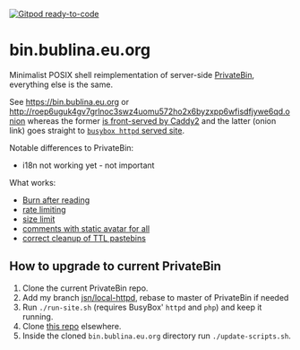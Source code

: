 [![Gitpod ready-to-code](https://img.shields.io/badge/Gitpod-ready--to--code-blue?logo=gitpod)](https://gitpod.io/#https://github.com/jsarenik/bin.bublina.eu.org)

# bin.bublina.eu.org
Minimalist POSIX shell reimplementation of
server-side [PrivateBin](https://privatebin.info/),
everything else is the same.

See https://bin.bublina.eu.org
or http://roep6uguk4gv7grlnoc3swz4uomu572ho2x6byzxpp6wfisdfjywe6qd.onion
whereas the former [is front-served by Caddy2](contrib/Caddyfile)
and the latter (onion link) goes straight to
[`busybox httpd` served site](contrib/run).

Notable differences to PrivateBin:

  - i18n not working yet - not important

What works:

  - [Burn after reading](public/cgi-bin/aGETp.sh#L31)
  - [rate limiting](public/cgi-bin/aPOST.sh#L14)
  - [size limit](public/cgi-bin/aPOST.sh#L26-L35)
  - [comments with static avatar for all](public/cgi-bin/aPOST.sh#L38-L50)
  - [correct cleanup of TTL pastebins](contrib/cleanup.sh)

## How to upgrade to current PrivateBin

 1. Clone the current PrivateBin repo.
 2. Add my branch [jsn/local-httpd](https://github.com/jsarenik/PrivateBin/tree/jsn/local-httpd), rebase to master of PrivateBin if needed
 3. Run `./run-site.sh` (requires BusyBox' `httpd` and `php`)
    and keep it running.
 4. Clone [this repo](https://github.com/jsarenik/bin.bublina.eu.org)
    elsewhere.
 5. Inside the cloned `bin.bublina.eu.org` directory
    run `./update-scripts.sh`.
